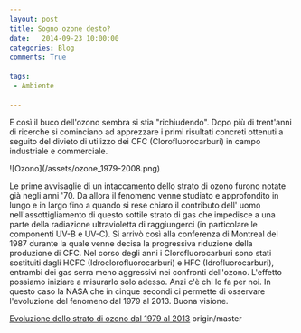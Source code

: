 ```yaml
---
layout: post
title: Sogno ozone desto?
date:   2014-09-23 10:00:00
categories: Blog
comments: True

tags:
 - Ambiente

---
```


E così il buco dell'ozono sembra si stia "richiudendo". Dopo più di trent'anni di ricerche
si cominciano ad apprezzare i primi risultati concreti ottenuti a seguito del divieto di utilizzo
dei CFC (Clorofluorocarburi) in campo industriale e commerciale.

<div markdown="1" class="img-wrapper">
![Ozono](/assets/ozone_1979-2008.png)
</div>

Le prime avvisaglie di un intaccamento dello strato di ozono furono notate già negli anni '70. Da allora
il fenomeno venne studiato e approfondito in lungo e in largo fino a quando si rese chiaro il contributo dell'
uomo nell'assottigliamento di questo sottile strato di gas che impedisce a una parte della radiazione
ultravioletta di raggiungerci (in particolare le componenti UV-B e UV-C). Si arrivò così alla conferenza di Montreal
del 1987 durante la quale venne decisa la progressiva riduzione della produzione di CFC.
Nel corso degli anni i Clorofluorocarburi sono stati sostituiti dagli HCFC (Idroclorofluorocarburi) e HFC (Idrofluorocarburi),
entrambi dei gas serra meno aggressivi nei confronti dell'ozono. L'effetto possiamo iniziare a misurarlo solo adesso.
Anzi c'è chi lo fa per noi. In questo caso la NASA che in cinque secondi ci permette di osservare l'evoluzione
del fenomeno dal 1979 al 2013. Buona visione.

[Evoluzione dello strato di ozono dal 1979 al 2013](http://ozonewatch.gsfc.nasa.gov/ozone_maps/movies/OZONE_D1979-09%25P1Y_G%5e1280X720.MMERRA_LSH.mp4)
 origin/master
